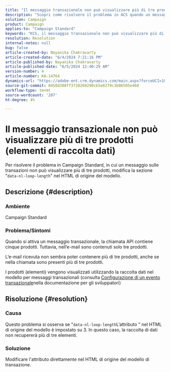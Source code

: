 ```yaml
---
title: "Il messaggio transazionale non può visualizzare più di tre prodotti (elementi di raccolta dati)"
description: "Scopri come risolvere il problema in ACS quando un messaggio transazionale non può visualizzare più di 3 prodotti, anche quando la chiamata API ne contiene 5."
solution: Campaign
product: Campaign
applies-to: "Campaign Standard"
keywords: "KCS, il messaggio transazionale non può visualizzare più di 3 prodotti (elementi di raccolta dati)"
resolution: Resolution
internal-notes: null
bug: false
article-created-by: Nayanika Chakravarty
article-created-date: "6/4/2024 7:21:16 PM"
article-published-by: Nayanika Chakravarty
article-published-date: "6/5/2024 12:40:29 AM"
version-number: 4
article-number: KA-14764
dynamics-url: "https://adobe-ent.crm.dynamics.com/main.aspx?forceUCI=1&pagetype=entityrecord&etn=knowledgearticle&id=9ec63c9b-a722-ef11-840a-000d3a372703"
source-git-commit: 0450d308ff3728269290cb5e8279c3b06505e460
workflow-type: tm+mt
source-wordcount: '207'
ht-degree: 4%

---
```


# Il messaggio transazionale non può visualizzare più di tre prodotti (elementi di raccolta dati)


Per risolvere il problema in Campaign Standard, in cui un messaggio sulle transazioni non può visualizzare più di tre prodotti, modifica la sezione &quot;`data-nl-loop-length`&quot; nel HTML di origine del modello.

## Descrizione {#description}


### <b>Ambiente</b>

Campaign Standard

### <b>Problema/Sintomi</b>

Quando si attiva un messaggio transazionale, la chiamata API contiene cinque prodotti. Tuttavia, nell’e-mail sono contenuti solo tre prodotti.

L’e-mail ricevuta non sembra poter contenere più di tre prodotti, anche se nella chiamata sono presenti più di tre prodotti.

I prodotti (elementi) vengono visualizzati utilizzando la raccolta dati nel modello per messaggi transazionali (consulta [Configurazione di un evento transazionale](https://experienceleague.adobe.com/docs/campaign-standard/using/communication-channels/transactional-messaging/event-configuration/configuring-transactional-event.html?lang=en)nella documentazione per gli sviluppatori)


## Risoluzione {#resolution}


### <b>Causa</b>

Questo problema si osserva se &quot;`data-nl-loop-length`L’attributo &quot; nel HTML di origine del modello è impostato su 3. In questo caso, la raccolta di dati non recupererà più di tre elementi.

### <b>Soluzione</b>

Modificare l&#39;attributo direttamente nel HTML di origine del modello di transazione.
